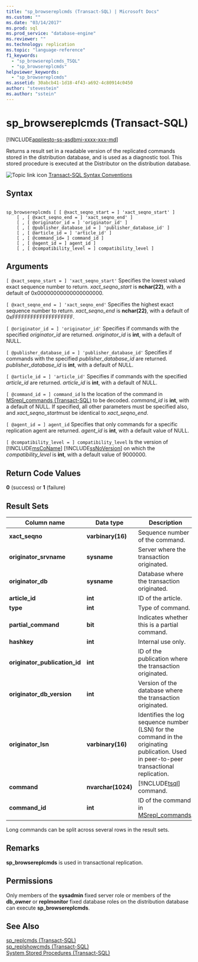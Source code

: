 ```yaml
---
title: "sp_browsereplcmds (Transact-SQL) | Microsoft Docs"
ms.custom: ""
ms.date: "03/14/2017"
ms.prod: sql
ms.prod_service: "database-engine"
ms.reviewer: ""
ms.technology: replication
ms.topic: "language-reference"
f1_keywords: 
  - "sp_browsereplcmds_TSQL"
  - "sp_browsereplcmds"
helpviewer_keywords: 
  - "sp_browsereplcmds"
ms.assetid: 30abcb41-1d18-4f43-a692-4c80914c0450
author: "stevestein"
ms.author: "sstein"
---
```

# sp_browsereplcmds (Transact-SQL)
[!INCLUDE[appliesto-ss-asdbmi-xxxx-xxx-md](../../includes/appliesto-ss-asdbmi-xxxx-xxx-md.md)]

  Returns a result set in a readable version of the replicated commands stored in the distribution database, and is used as a diagnostic tool. This stored procedure is executed at the Distributor on the distribution database.  
  
 ![Topic link icon](../../database-engine/configure-windows/media/topic-link.gif "Topic link icon") [Transact-SQL Syntax Conventions](../../t-sql/language-elements/transact-sql-syntax-conventions-transact-sql.md)  
  
## Syntax  
  
```  
  
sp_browsereplcmds [ [ @xact_seqno_start = ] 'xact_seqno_start' ]  
    [ , [ @xact_seqno_end = ] 'xact_seqno_end' ]   
    [ , [ @originator_id = ] 'originator_id' ]  
    [ , [ @publisher_database_id = ] 'publisher_database_id' ]  
    [ , [ @article_id = ] 'article_id' ]  
    [ , [ @command_id= ] command_id ]  
    [ , [ @agent_id = ] agent_id ]  
    [ , [ @compatibility_level = ] compatibility_level ]  
```  
  
## Arguments  
`[ @xact_seqno_start = ] 'xact_seqno_start'`
 Specifies the lowest valued exact sequence number to return. *xact_seqno_start* is **nchar(22)**, with a default of 0x00000000000000000000.  
  
`[ @xact_seqno_end = ] 'xact_seqno_end'`
 Specifies the highest exact sequence number to return. *xact_seqno_end* is **nchar(22)**, with a default of 0xFFFFFFFFFFFFFFFFFFFF.  
  
`[ @originator_id = ] 'originator_id'`
 Specifies if commands with the specified *originator_id* are returned. *originator_id* is **int**, with a default of NULL.  
  
`[ @publisher_database_id = ] 'publisher_database_id'`
 Specifies if commands with the specified *publisher_database_id* are returned. *publisher_database_id* is **int**, with a default of NULL.  
  
`[ @article_id = ] 'article_id'`
 Specifies if commands with the specified *article_id* are returned. *article_id* is **int**, with a default of NULL.  
  
`[ @command_id = ] command_id`
 Is the location of the command in [MSrepl_commands &#40;Transact-SQL&#41;](../../relational-databases/system-tables/msrepl-commands-transact-sql.md) to be decoded. *command_id* is **int**, with a default of NULL. If specified, all other parameters must be specified also, and *xact_seqno_start*must be identical to *xact_seqno_end*.  
  
`[ @agent_id = ] agent_id`
 Specifies that only commands for a specific replication agent are returned. *agent_id* is **int**, with a default value of NULL.  
  
`[ @compatibility_level = ] compatibility_level`
 Is the version of [!INCLUDE[msCoName](../../includes/msconame-md.md)] [!INCLUDE[ssNoVersion](../../includes/ssnoversion-md.md)] on which the *compatibility_level* is **int**, with a default value of 9000000.  
  
## Return Code Values  
 **0** (success) or **1** (failure)  
  
## Result Sets  
  
|Column name|Data type|Description|  
|-----------------|---------------|-----------------|  
|**xact_seqno**|**varbinary(16)**|Sequence number of the command.|  
|**originator_srvname**|**sysname**|Server where the transaction originated.|  
|**originator_db**|**sysname**|Database where the transaction originated.|  
|**article_id**|**int**|ID of the article.|  
|**type**|**int**|Type of command.|  
|**partial_command**|**bit**|Indicates whether this is a partial command.|  
|**hashkey**|**int**|Internal use only.|  
|**originator_publication_id**|**int**|ID of the publication where the transaction originated.|  
|**originator_db_version**|**int**|Version of the database where the transaction originated.|  
|**originator_lsn**|**varbinary(16)**|Identifies the log sequence number (LSN) for the command in the originating publication. Used in peer-to-peer transactional replication.|  
|**command**|**nvarchar(1024)**|[!INCLUDE[tsql](../../includes/tsql-md.md)] command.|  
|**command_id**|**int**|ID of the command in [MSrepl_commands](../../relational-databases/system-tables/msrepl-commands-transact-sql.md).|  
  
 Long commands can be split across several rows in the result sets.  
  
## Remarks  
 **sp_browsereplcmds** is used in transactional replication.  
  
## Permissions  
 Only members of the **sysadmin** fixed server role or members of the **db_owner** or **replmonitor** fixed database roles on the distribution database can execute **sp_browsereplcmds**.  
  
## See Also  
 [sp_replcmds &#40;Transact-SQL&#41;](../../relational-databases/system-stored-procedures/sp-replcmds-transact-sql.md)   
 [sp_replshowcmds &#40;Transact-SQL&#41;](../../relational-databases/system-stored-procedures/sp-replshowcmds-transact-sql.md)   
 [System Stored Procedures &#40;Transact-SQL&#41;](../../relational-databases/system-stored-procedures/system-stored-procedures-transact-sql.md)  
  
  
